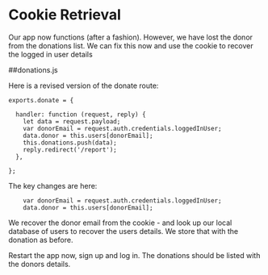 # Cookie Retrieval

Our app now functions (after a fashion). However, we have lost the donor from the donations list. We can fix this now and use the cookie to recover the logged in user details

##donations.js

Here is a revised version of the donate route:

~~~
exports.donate = {

  handler: function (request, reply) {
    let data = request.payload;
    var donorEmail = request.auth.credentials.loggedInUser;
    data.donor = this.users[donorEmail];
    this.donations.push(data);
    reply.redirect('/report');
  },

};
~~~

The key changes are here:

~~~
    var donorEmail = request.auth.credentials.loggedInUser;
    data.donor = this.users[donorEmail];
~~~

We recover the donor email from the cookie - and look up our local database of users to recover the users details. We store that with the donation as before.

Restart the app now, sign up and log in. The donations should be listed with the donors details.
